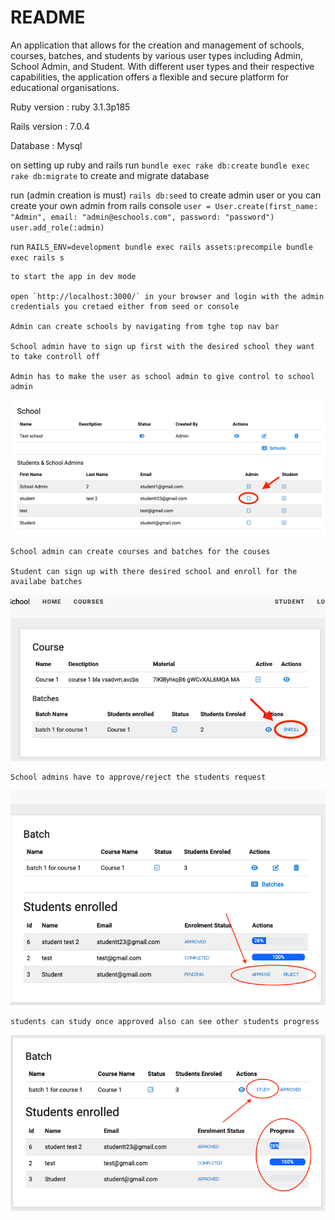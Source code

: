 # README

An application that allows for the creation and management of schools, courses, batches, and students by
various user types including Admin, School Admin, and Student. With different user types and their respective
capabilities, the application offers a flexible and secure platform for educational organisations.



Ruby version : ruby 3.1.3p185

Rails version : 7.0.4

Database : Mysql

on setting up ruby and rails
run
  `bundle exec rake db:create`
  `bundle exec rake db:migrate`
to create and migrate database

run (admin creation is must)
  `rails db:seed`
to create admin user or
you can create your own admin from rails console
`user = User.create(first_name: "Admin", email: "admin@eschools.com", password: "password")
user.add_role(:admin)`


run `RAILS_ENV=development bundle exec rails assets:precompile
    bundle exec rails s`

    to start the app in dev mode

    open `http://localhost:3000/` in your browser and login with the admin credentials you cretaed either from seed or console

    Admin can create schools by navigating from tghe top nav bar

    School admin have to sign up first with the desired school they want to take controll off

    Admin has to make the user as school admin to give control to school admin

![admin/schools](https://github.com/anilyanduri/static-images/blob/main/school-admin.png)

    School admin can create courses and batches for the couses

    Student can sign up with there desired school and enroll for the availabe batches

![student enrolment](https://github.com/anilyanduri/static-images/blob/main/course-batches.png)

    School admins have to approve/reject the students request

![School admin to approve reject](https://github.com/anilyanduri/static-images/blob/main/approve-reject.png)

    students can study once approved also can see other students progress

![School batch view](https://github.com/anilyanduri/static-images/blob/main/student-batch.png)

